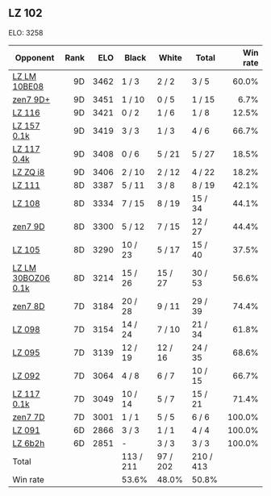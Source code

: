 ## LZ 102 ##

ELO: 3258

Opponent | Rank | ELO | Black | White | Total | Win rate
---------|-----:|----:|-------|-------|-------|-------:
[LZ LM 10BE08](LZ%20LM%2010BE08.md) | 9D | 3462 | 1 / 3 | 2 / 2 | 3 / 5 | 60.0%
[zen7 9D+](zen7%209D+.md) | 9D | 3451 | 1 / 10 | 0 / 5 | 1 / 15 | 6.7%
[LZ 116](LZ%20116.md) | 9D | 3421 | 0 / 2 | 1 / 6 | 1 / 8 | 12.5%
[LZ 157 0.1k](LZ%20157%200.1k.md) | 9D | 3419 | 3 / 3 | 1 / 3 | 4 / 6 | 66.7%
[LZ 117 0.4k](LZ%20117%200.4k.md) | 9D | 3408 | 0 / 6 | 5 / 21 | 5 / 27 | 18.5%
[LZ ZQ i8](LZ%20ZQ%20i8.md) | 9D | 3406 | 2 / 10 | 2 / 12 | 4 / 22 | 18.2%
[LZ 111](LZ%20111.md) | 8D | 3387 | 5 / 11 | 3 / 8 | 8 / 19 | 42.1%
[LZ 108](LZ%20108.md) | 8D | 3334 | 7 / 15 | 8 / 19 | 15 / 34 | 44.1%
[zen7 9D](zen7%209D.md) | 8D | 3300 | 5 / 12 | 7 / 15 | 12 / 27 | 44.4%
[LZ 105](LZ%20105.md) | 8D | 3290 | 10 / 23 | 5 / 17 | 15 / 40 | 37.5%
[LZ LM 30BOZ06 0.1k](LZ%20LM%2030BOZ06%200.1k.md) | 8D | 3214 | 15 / 26 | 15 / 27 | 30 / 53 | 56.6%
[zen7 8D](zen7%208D.md) | 7D | 3184 | 20 / 28 | 9 / 11 | 29 / 39 | 74.4%
[LZ 098](LZ%20098.md) | 7D | 3154 | 14 / 24 | 7 / 10 | 21 / 34 | 61.8%
[LZ 095](LZ%20095.md) | 7D | 3139 | 12 / 19 | 12 / 16 | 24 / 35 | 68.6%
[LZ 092](LZ%20092.md) | 7D | 3064 | 4 / 8 | 6 / 7 | 10 / 15 | 66.7%
[LZ 117 0.1k](LZ%20117%200.1k.md) | 7D | 3049 | 10 / 14 | 5 / 7 | 15 / 21 | 71.4%
[zen7 7D](zen7%207D.md) | 7D | 3001 | 1 / 1 | 5 / 5 | 6 / 6 | 100.0%
[LZ 091](LZ%20091.md) | 6D | 2866 | 3 / 3 | 1 / 1 | 4 / 4 | 100.0%
[LZ 6b2h](LZ%206b2h.md) | 6D | 2851 | - | 3 / 3 | 3 / 3 | 100.0%
Total | | | 113 / 211 | 97 / 202 | 210 / 413 | 
Win rate| | | 53.6% | 48.0% | 50.8% | 
